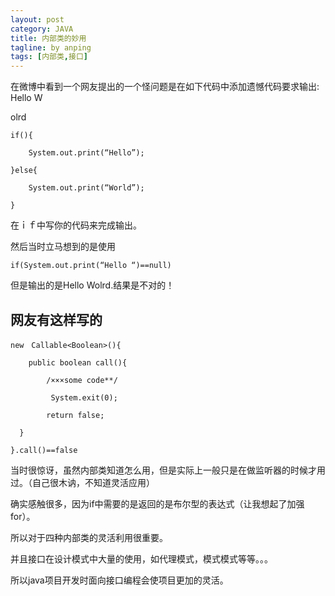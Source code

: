 ```yaml
---
layout: post
category: JAVA
title: 内部类的妙用
tagline: by anping
tags: [内部类,接口]
---
```




在微博中看到一个网友提出的一个怪问题是在如下代码中添加遗憾代码要求输出:
Hello  W

olrd



	if(){  
	      
		System.out.print(“Hello”);  
			        
	}else{  
							      
		System.out.print(“World”);  
									        
	}



在ｉｆ中写你的代码来完成输出。

然后当时立马想到的是使用

	if(System.out.print(“Hello “)==null)

但是输出的是Hello Wolrd.结果是不对的！

网友有这样写的
-------------

	new　Callable<Boolean>(){  
	  
		public boolean call(){  
		    
			/×××some code**/  
			  
			 System.exit(0);  
			    
			return false;  
				  
	  }  
	    
	}.call()==false 




当时很惊讶，虽然内部类知道怎么用，但是实际上一般只是在做监听器的时候才用过。（自己很木讷，不知道灵活应用）

确实感触很多，因为if中需要的是返回的是布尔型的表达式（让我想起了加强for）。

所以对于四种内部类的灵活利用很重要。

并且接口在设计模式中大量的使用，如代理模式，模式模式等等。。。

所以java项目开发时面向接口编程会使项目更加的灵活。
